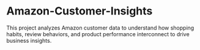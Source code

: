 # Amazon-Customer-Insights
This project analyzes Amazon customer data to understand how shopping habits, review behaviors, and product performance interconnect to drive business insights.
